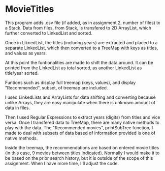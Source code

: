 # MovieTitles

This program adds .csv file (if added, as in assignment 2, number of files) to a Stack.
Data from files, from Stack, is transfered to 2D ArrayList, which further converted to
LinkedList and sorted. 

Once in LiknedList, the titles (includng years) are extracted and placed to a separate
LinkedList, which then converted to a TreeMap with keys as titles, and values as years.

At this point the funtionalities are made to shift the data around. It can be printed
from the LinkedList as total sorted, as another LinkedList as title/year sorted.

Funtions such as display full treemap (keys, values), and display "Recommended", subset,
of treemap are included.

I used LinkedLists and ArrayLists for data shifting and converting because unlike Arrays,
they are easy manipulate when there is unknown amount of data in files.

Then I used Regular Expressions to extract years (digits) from titles and vice versa.
Once I transfered data to TreeMap, there are many native methods to play with the data. 
The "Recommended movies", printSubTree function, I made to deal with subsets of data based of 
information provided is one of native methods. 

Inside the treemap, the recommendations are based on entered movie titles (in this case,
9 movies between titles indicated). Normally I would make it to be based on the prior search
history, but it is outside of the scope of this assignment. When I have more time, 
I'll adjust the code.

